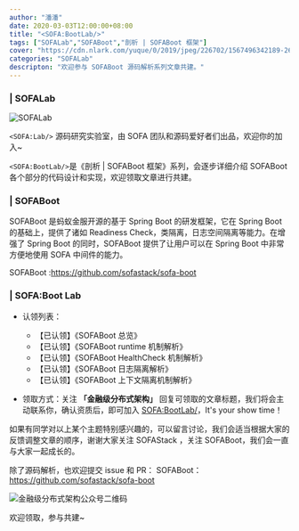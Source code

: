 ```yaml
---
author: "潘潘"
date: 2020-03-03T12:00:00+08:00
title: "<SOFA:BootLab/>"
tags: ["SOFALab","SOFABoot","剖析 | SOFABoot 框架"]
cover: "https://cdn.nlark.com/yuque/0/2019/jpeg/226702/1567496342189-26f60811-c007-45c8-83fd-df6080926f03.jpeg"
categories: "SOFALab"
descripton: "欢迎参与 SOFABoot 源码解析系列文章共建。"
---
```


### | SOFALab

![SOFALab](https://cdn.nlark.com/yuque/0/2019/jpeg/226702/1567496342189-26f60811-c007-45c8-83fd-df6080926f03.jpeg)

`<SOFA:Lab/>` 源码研究实验室，由 SOFA 团队和源码爱好者们出品，欢迎你的加入~

`<SOFA:BootLab/>`是《剖析 | SOFABoot  框架》系列，会逐步详细介绍 SOFABoot 各个部分的代码设计和实现，欢迎领取文章进行共建。

### | SOFABoot

SOFABoot 是蚂蚁金服开源的基于 Spring Boot 的研发框架，它在 Spring Boot 的基础上，提供了诸如 Readiness Check，类隔离，日志空间隔离等能力。在增强了 Spring Boot 的同时，SOFABoot 提供了让用户可以在 Spring Boot 中非常方便地使用 SOFA 中间件的能力。

SOFABoot :<https://github.com/sofastack/sofa-boot>

### | SOFA:Boot Lab

- 认领列表：
  - 【已认领】《SOFABoot 总览》
  - 【已认领】《SOFABoot runtime 机制解析》
  - 【已认领】《SOFABoot HealthCheck 机制解析》
  - 【已认领】《SOFABoot 日志隔离解析》
  - 【已认领】《SOFABoot 上下文隔离机制解析》

- 领取方式：关注 **「金融级分布式架构」** 回复可领取的文章标题，我们将会主动联系你，确认资质后，即可加入 <SOFA:BootLab/>，It's your show time！

如果有同学对以上某个主题特别感兴趣的，可以留言讨论，我们会适当根据大家的反馈调整文章的顺序，谢谢大家关注 SOFAStack ，关注 SOFABoot，我们会一直与大家一起成长的。

除了源码解析，也欢迎提交 issue 和 PR：
SOFABoot：<https://github.com/sofastack/sofa-boot>

![金融级分布式架构公众号二维码](https://gw.alipayobjects.com/mdn/sofastack/afts/img/A*LVCnR6KtEfEAAAAAAAAAAABjARQnAQ)

欢迎领取，参与共建~

